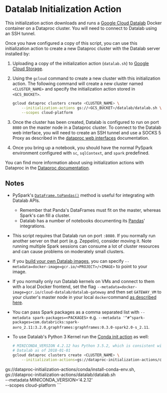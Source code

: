 # Datalab Initialization Action

This initialization action downloads and runs a [Google Cloud Datalab](https://cloud.google.com/datalab/) Docker container on a Dataproc cluster. You will need to connect to Datalab using an SSH tunnel.

Once you have configured a copy of this script, you can use this initialization action to create a new Dataproc cluster with the Datalab server installed by:

1. Uploading a copy of the initialization action (`datalab.sh`) to [Google Cloud Storage](https://cloud.google.com/storage).
1. Using the `gcloud` command to create a new cluster with this initialization action. The following command will create a new cluster named `<CLUSTER_NAME>` and specify the initialization action stored in `<GCS_BUCKET>`.

    ```bash
    gcloud dataproc clusters create <CLUSTER_NAME> \
        --initialization-actions gs://<GCS_BUCKET>/datalab/datalab.sh \
        --scopes cloud-platform
    ```
1. Once the cluster has been created, Datalab is configured to run on port `8080` on the master node in a Dataproc cluster. To connect to the Datalab web interface, you will need to create an SSH tunnel and use a SOCKS 5 Proxy as described in the [dataproc web interfaces](https://cloud.google.com/dataproc/cluster-web-interfaces) documentation.
1. Once you bring up a notebook, you should have the normal PySpark environment configured with `sc`, `sqlContext`, and `spark` predefined.

You can find more information about using initialization actions with Dataproc in the [Dataproc documentation](https://cloud.google.com/dataproc/init-actions).

## Notes

* PySpark's [`DataFrame.toPandas()`](http://spark.apache.org/docs/latest/api/python/pyspark.sql.html#pyspark.sql.DataFrame.toPandas) method is useful for integrating with Datalab APIs.
  * Remember that Panda's DataFrames must fit on the master, whereas Spark's can fill a cluster.
  * Datalab has a number of notebooks documenting its [Pandas](http://pandas.pydata.org/)' integrations.
* This script requires that Datalab run on port `:8080`. If you normally run another server on that port (e.g. Zeppelin), consider moving it. Note running multiple Spark sessions can consume a lot of cluster resources and can cause problems on moderately small clusters.
* If you [build your own Datalab images](https://github.com/googledatalab/datalab/wiki/Development-Environment), you can specify `--metadata=docker-image=gcr.io/<PROJECT>/<IMAGE>` to point to your image.
* If you normally only run Datalab kernels on VMs and connect to them with a local Docker frontend, set the flag `--metadata=docker-image=gcr.io/cloud-datalab/datalab-gateway` and then set `GATEWAY_VM` to your cluster's master node in your local `docker`command [as described here](https://cloud.google.com/datalab/docs/quickstarts/quickstart-gce#install_the_datalab_docker_container_on_your_computer).
* You can pass Spark packages as a comma separated list with `--metadata spark-packages=<PACKAGES>` e.g. `--metadata '^#^spark-packages=com.databricks:spark-avro_2.11:3.2.0,graphframes:graphframes:0.3.0-spark2.0-s_2.11`.
* To use Datalab's Python 3 Kernel run the [Conda init action](/conda) as well:

    ```bash
    # MINICONDA_VERSION 4.2.12 has Python 3.5.2, which is consistent with i
    # Datalab as of 2018-01-01
    gcloud dataproc clusters create <CLUSTER_NAME> \
        --initialization-actions=gs://dataproc-initialization-actions/conda/bootstrap-conda.sh,\
gs://dataproc-initialization-actions/conda/install-conda-env.sh,\
gs://dataproc-initialization-actions/datalab/datalab.sh \
        --metadata  MINICONDA_VERSION='4.2.12' \
        --scopes cloud-platform
    ```
